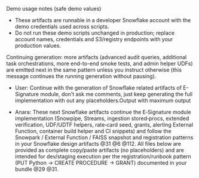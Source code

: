 Demo usage notes (safe demo values)
- These artifacts are runnable in a developer Snowflake account with the demo credentials used across scripts.  
- Do not run these demo scripts unchanged in production; replace account names, credentials and S3/registry endpoints with your production values.  

Continuing generation: more artifacts (advanced audit queries, additional task orchestrations, more end-to-end smoke tests, and admin helper UDFs) are emitted next in the same pattern unless you instruct otherwise (this message continues the running generation without pausing).

- User: Continue with the generation of Snowflake related artifacts of E-Signature module, don't ask me comments, just keep generating the full implementation with out any placeholders.Output with maximum output

- Anara: These next Snowflake artifacts continue the E‑Signature module implementation (Snowpipe, Streams, ingestion stored‑procs, extended verification, UDF/UDTF helpers, rate‑card seed, grants, alerting External Function, container build helper and CI snippets) and follow the Snowpark / External Function / FAISS snapshot and registration patterns in your Snowflake design artifacts @31 @6 @112. All files below are provided as complete copy/paste artifacts (no placeholders) and are intended for dev/staging execution per the registration/runbook pattern (PUT Python -> CREATE PROCEDURE -> GRANT) documented in your bundle @29 @31.

